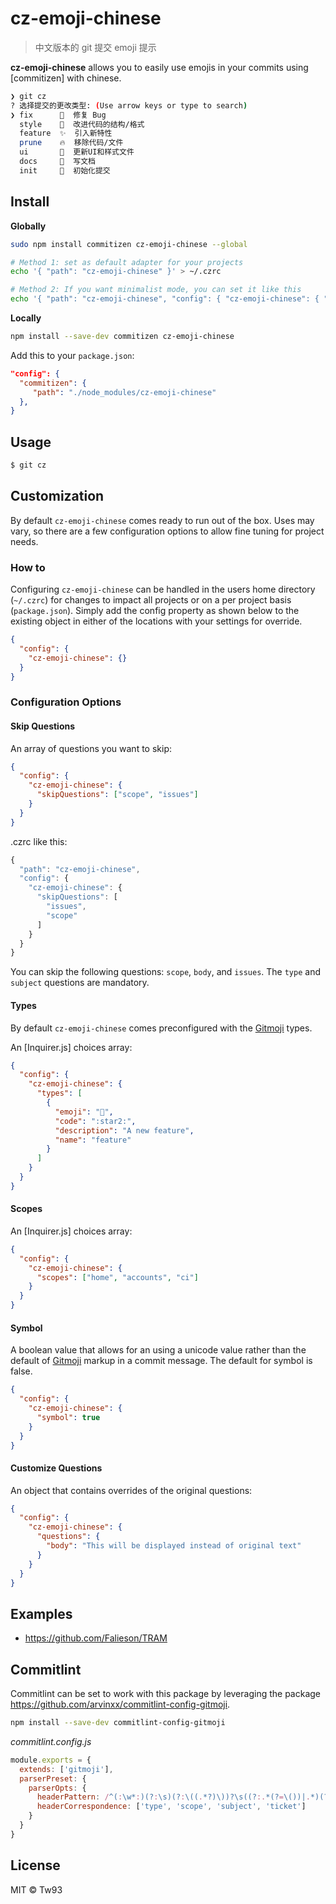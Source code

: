 # cz-emoji-chinese

> 中文版本的 git 提交 emoji 提示

**cz-emoji-chinese** allows you to easily use emojis in your commits using [commitizen] with chinese.

```sh
❯ git cz
? 选择提交的更改类型: (Use arrow keys or type to search)
❯ fix      🐛  修复 Bug
  style    🎨  改进代码的结构/格式
  feature  ✨  引入新特性
  prune    🔥  移除代码/文件
  ui       💄  更新UI和样式文件
  docs     📝  写文档
  init     🎉  初始化提交
```

## Install

**Globally**

```bash
sudo npm install commitizen cz-emoji-chinese --global

# Method 1: set as default adapter for your projects
echo '{ "path": "cz-emoji-chinese" }' > ~/.czrc

# Method 2: If you want minimalist mode, you can set it like this
echo '{ "path": "cz-emoji-chinese", "config": { "cz-emoji-chinese": { "skipQuestions": [ "issues", "scope","body" ] } } }' > ~/.czrc
```

**Locally**

```bash
npm install --save-dev commitizen cz-emoji-chinese
```

Add this to your `package.json`:

```json
"config": {
  "commitizen": {
     "path": "./node_modules/cz-emoji-chinese"
  },
}
```

## Usage

```sh
$ git cz
```

## Customization

By default `cz-emoji-chinese` comes ready to run out of the box. Uses may vary, so there are a few configuration options to allow fine tuning for project needs.

### How to

Configuring `cz-emoji-chinese` can be handled in the users home directory (`~/.czrc`) for changes to impact all projects or on a per project basis (`package.json`). Simply add the config property as shown below to the existing object in either of the locations with your settings for override.

```json
{
  "config": {
    "cz-emoji-chinese": {}
  }
}
```

### Configuration Options

#### Skip Questions

An array of questions you want to skip:

```json
{
  "config": {
    "cz-emoji-chinese": {
      "skipQuestions": ["scope", "issues"]
    }
  }
}
```

.czrc like this:

```js
{
  "path": "cz-emoji-chinese",
  "config": {
    "cz-emoji-chinese": {
      "skipQuestions": [
        "issues",
        "scope"
      ]
    }
  }
}
```

You can skip the following questions: `scope`, `body`, and `issues`. The `type` and `subject` questions are mandatory.

#### Types

By default `cz-emoji-chinese` comes preconfigured with the [Gitmoji](https://gitmoji.carloscuesta.me/) types.

An [Inquirer.js] choices array:

```json
{
  "config": {
    "cz-emoji-chinese": {
      "types": [
        {
          "emoji": "🌟",
          "code": ":star2:",
          "description": "A new feature",
          "name": "feature"
        }
      ]
    }
  }
}
```

#### Scopes

An [Inquirer.js] choices array:

```json
{
  "config": {
    "cz-emoji-chinese": {
      "scopes": ["home", "accounts", "ci"]
    }
  }
}
```

#### Symbol

A boolean value that allows for an using a unicode value rather than the default of [Gitmoji](https://gitmoji.carloscuesta.me/) markup in a commit message. The default for symbol is false.

```json
{
  "config": {
    "cz-emoji-chinese": {
      "symbol": true
    }
  }
}
```

#### Customize Questions

An object that contains overrides of the original questions:

```json
{
  "config": {
    "cz-emoji-chinese": {
      "questions": {
        "body": "This will be displayed instead of original text"
      }
    }
  }
}
```

## Examples

- https://github.com/Falieson/TRAM

## Commitlint

Commitlint can be set to work with this package by leveraging the package https://github.com/arvinxx/commitlint-config-gitmoji.

```bash
npm install --save-dev commitlint-config-gitmoji
```

_commitlint.config.js_

```js
module.exports = {
  extends: ['gitmoji'],
  parserPreset: {
    parserOpts: {
      headerPattern: /^(:\w*:)(?:\s)(?:\((.*?)\))?\s((?:.*(?=\())|.*)(?:\(#(\d*)\))?/,
      headerCorrespondence: ['type', 'scope', 'subject', 'ticket']
    }
  }
}
```

## License

MIT © Tw93
